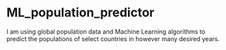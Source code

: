 # ML_population_predictor
I am using global population data and Machine Learning algorithms to predict the populations of select countries in however many desired years.
